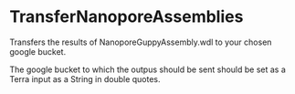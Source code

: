 # TransferNanoporeAssemblies

Transfers the results of NanoporeGuppyAssembly.wdl to your chosen google bucket.

The google bucket to which the outpus should be sent should be set as a Terra input as a String in double quotes.
